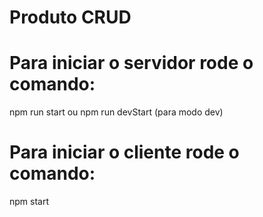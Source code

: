 # Produto CRUD

# Para iniciar o servidor rode o comando: 
npm run start
ou
npm run devStart (para modo dev)

# Para iniciar o cliente rode o comando: 
npm start
